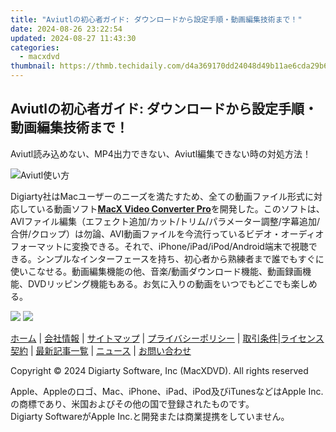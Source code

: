 ```yaml
---
title: "Aviutlの初心者ガイド: ダウンロードから設定手順・動画編集技術まで！"
date: 2024-08-26 23:22:54
updated: 2024-08-27 11:43:30
categories:
  - macxdvd
thumbnail: https://thmb.techidaily.com/d4a369170dd24048d49b11ae6cda29b689bc2d38aadd635d4ed1887b04b3b67e.jpg
---
```


## Aviutlの初心者ガイド: ダウンロードから設定手順・動画編集技術まで！

Aviutl読み込めない、MP4出力できない、Aviutl編集できない時の対処方法！

![Aviutl使い方](https://www.macxdvd.com/blog/img/aviutl-tutorials-0509.jpg)

Digiarty社はMacユーザーのニーズを満たすため、全ての動画ファイル形式に対応している動画ソフト[**MacX Video Converter Pro**](https://tools.techidaily.com/macxdvd/products/)を開発した。このソフトは、AVIファイル編集（エフェクト追加/カット/トリム/パラメーター調整/字幕追加/合併/クロップ）は勿論、AVI動画ファイルを今流行っているビデオ・オーディオフォーマットに変換できる。それで、iPhone/iPad/iPod/Android端末で視聴できる。シンプルなインターフェースを持ち、初心者から熟練者まで誰でもすぐに使いこなせる。動画編集機能の他、音楽/動画ダウンロード機能、動画録画機能、DVDリッピング機能もある。お気に入りの動画をいつでもどこでも楽しめる。

[![](https://www.macxdvd.com/blog/new-fourteen/btnw.png)](https://tools.techidaily.com/macxdvd/products/) [![](https://www.macxdvd.com/blog/new-fourteen/btnm.png)](https://tools.techidaily.com/macxdvd/products/) 



[ホーム](https://tools.techidaily.com/macxdvd/products/) | [会社情報](https://tools.techidaily.com/macxdvd/products/) | [サイトマップ](https://tools.techidaily.com/macxdvd/products/) | [プライバシーポリシー](https://tools.techidaily.com/macxdvd/products/) | [取引条件](https://tools.techidaily.com/macxdvd/products/)|[ライセンス契約](https://tools.techidaily.com/macxdvd/products/) | [最新記事一覧](https://tools.techidaily.com/macxdvd/products/) | [ニュース](https://tools.techidaily.com/macxdvd/products/) | [お問い合わせ](https://tools.techidaily.com/macxdvd/products/)

Copyright © 2024 Digiarty Software, Inc (MacXDVD). All rights reserved

Apple、Appleのロゴ、Mac、iPhone、iPad、iPod及びiTunesなどはApple Inc.の商標であり、米国およびその他の国で登録されたものです。  
Digiarty SoftwareがApple Inc.と開発または商業提携をしていません。

<ins class="adsbygoogle"
     style="display:block"
     data-ad-format="autorelaxed"
     data-ad-client="ca-pub-7571918770474297"
     data-ad-slot="1223367746"></ins>



<ins class="adsbygoogle"
     style="display:block"
     data-ad-client="ca-pub-7571918770474297"
     data-ad-slot="8358498916"
     data-ad-format="auto"
     data-full-width-responsive="true"></ins>
